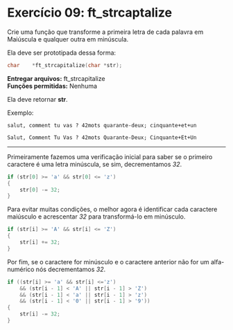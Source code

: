 # Exercício 09: ft_strcaptalize

Crie uma função que transforme a primeira letra de cada palavra em Maiúscula e qualquer outra em minúscula.

Ela deve ser prototipada dessa forma:

```c
char    *ft_strcapitalize(char *str);
```

**Entregar arquivos:** ft_strcapitalize<br>
**Funções permitidas:** Nenhuma

Ela deve retornar **str**.

Exemplo:
```text
salut, comment tu vas ? 42mots quarante-deux; cinquante+et+un
```
```text
Salut, Comment Tu Vas ? 42mots Quarante-Deux; Cinquante+Et+Un
```

---

Primeiramente fazemos uma verificação inicial para saber se o primeiro caractere é uma letra minúscula, se sim, decrementamos _32_.

```c
if (str[0] >= 'a' && str[0] <= 'z')
{
    str[0] -= 32;
}
```

Para evitar muitas condições, o melhor agora é identificar cada caractere maiúsculo e acrescentar _32_ para transformá-lo em minúsculo.

```c
if (str[i] >= 'A' && str[i] <= 'Z')
{
    str[i] += 32;
}
```

Por fim, se o caractere for minúsculo e o caractere anterior não for um alfa-numérico nós decrementamos _32_.

```c
if ((str[i] >= 'a' && str[i] <='z')
    && (str[i - 1] < 'A' || str[i - 1] > 'Z')
    && (str[i - 1] < 'a' || str[i - 1] > 'z')
    && (str[i - 1] < '0' || str[i - 1] > '9'))
{
    str[i] -= 32;
}
```
